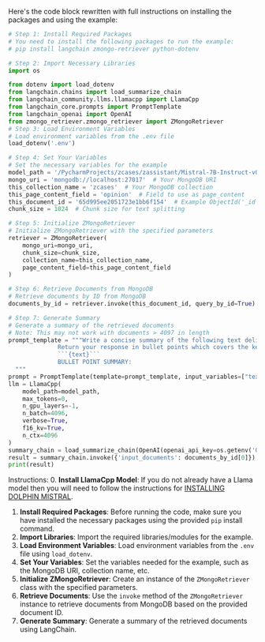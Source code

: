 Here's the code block rewritten with full instructions on installing the packages and using the example:

```python
# Step 1: Install Required Packages
# You need to install the following packages to run the example:
# pip install langchain zmongo-retriever python-dotenv

# Step 2: Import Necessary Libraries
import os

from dotenv import load_dotenv
from langchain.chains import load_summarize_chain
from langchain_community.llms.llamacpp import LlamaCpp
from langchain_core.prompts import PromptTemplate
from langchain_openai import OpenAI
from zmongo_retriever.zmongo_retriever import ZMongoRetriever
# Step 3: Load Environment Variables
# Load environment variables from the .env file
load_dotenv('.env')

# Step 4: Set Your Variables
# Set the necessary variables for the example
model_path = '/PycharmProjects/zcases/zassistant/Mistral-7B-Instruct-v0.1-GGUF/mistral-7b-instruct-v0.1.Q4_0.gguf' # Your .gguf file
mongo_uri = 'mongodb://localhost:27017'  # Your MongoDB URI
this_collection_name = 'zcases'  # Your MongoDB collection
this_page_content_field = 'opinion'  # Field to use as page_content
this_document_id = '65d995ee2051723e1bb6f154'  # Example ObjectId('_id') value
chunk_size = 1024  # Chunk size for text splitting

# Step 5: Initialize ZMongoRetriever
# Initialize ZMongoRetriever with the specified parameters
retriever = ZMongoRetriever(
    mongo_uri=mongo_uri,
    chunk_size=chunk_size,
    collection_name=this_collection_name,
    page_content_field=this_page_content_field
)

# Step 6: Retrieve Documents from MongoDB
# Retrieve documents by ID from MongoDB
documents_by_id = retriever.invoke(this_document_id, query_by_id=True)

# Step 7: Generate Summary
# Generate a summary of the retrieved documents
# Note: This may not work with documents > 4097 in length
prompt_template = """Write a concise summary of the following text delimited by triple backquotes.
              Return your response in bullet points which covers the key points of the text.
              ```{text}```
              BULLET POINT SUMMARY:
  """
prompt = PromptTemplate(template=prompt_template, input_variables=["text"])
llm = LlamaCpp(
    model_path=model_path,
    max_tokens=0,
    n_gpu_layers=-1,
    n_batch=4096,
    verbose=True,
    f16_kv=True,
    n_ctx=4096
)
summary_chain = load_summarize_chain(OpenAI(openai_api_key=os.getenv('OPENAI_API_KEY')), chain_type="stuff", prompt=prompt)
result = summary_chain.invoke({'input_documents': documents_by_id[0]})
print(result)
```

Instructions:
0. **Install LlamaCpp Model**: If you do not already have a Llama model then you will need to follow the instructions for [INSTALLING DOLPHIN MISTRAL](INSTALL_DOLPHIN_MISTRAL.md).
1. **Install Required Packages**: Before running the code, make sure you have installed the necessary packages using the provided `pip` install command.
2. **Import Libraries**: Import the required libraries/modules for the example.
3. **Load Environment Variables**: Load environment variables from the `.env` file using `load_dotenv`.
4. **Set Your Variables**: Set the variables needed for the example, such as the MongoDB URI, collection name, etc.
5. **Initialize ZMongoRetriever**: Create an instance of the `ZMongoRetriever` class with the specified parameters.
6. **Retrieve Documents**: Use the `invoke` method of the `ZMongoRetriever` instance to retrieve documents from MongoDB based on the provided document ID.
7. **Generate Summary**: Generate a summary of the retrieved documents using LangChain.